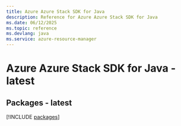 ```yaml
---
title: Azure Azure Stack SDK for Java
description: Reference for Azure Azure Stack SDK for Java
ms.date: 06/12/2025
ms.topic: reference
ms.devlang: java
ms.service: azure-resource-manager
---
```

# Azure Azure Stack SDK for Java - latest
## Packages - latest
[!INCLUDE [packages](azure-stack-index.md)]